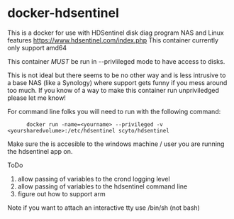 # docker-hdsentinel
This is a docker for use with HDSentinel disk diag program NAS and Linux features https://www.hdsentinel.com/index.php
This container currently only support amd64

This container *MUST* be run in --privlileged mode to have access to disks.

This is not ideal but there seems to be no other way and is less intrusive to a base NAS (like a Synology) where support gets funny if you mess around too much.  If you know of a way to make this container run unpriviledged please let me know!

For command line folks you will need to run with the following command:

          docker run -name=<yourname> --privileged -v <yoursharedvolume>:/etc/hdsentinel scyto/hdsentinel

Make sure the <yyoursharedvolume> is accesible to the windows machine / user you are running the hdsentinel app on.

ToDo
1. allow passing of variables to the crond logging level 
2. allow passing of variables to the hdsentinel command line
3. figure out how to support arm

Note if you want to attach an interactive tty use /bin/sh (not bash)
